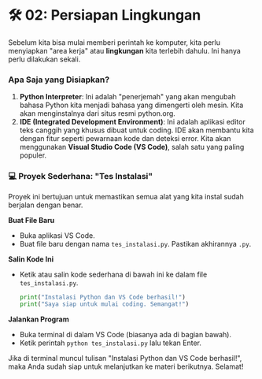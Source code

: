# 🛠️ 02: Persiapan Lingkungan

Sebelum kita bisa mulai memberi perintah ke komputer, kita perlu menyiapkan "area kerja" atau **lingkungan** kita terlebih dahulu. Ini hanya perlu dilakukan sekali.

### Apa Saja yang Disiapkan?

1.  **Python Interpreter**: Ini adalah "penerjemah" yang akan mengubah bahasa Python kita menjadi bahasa yang dimengerti oleh mesin. Kita akan menginstalnya dari situs resmi python.org.
2.  **IDE (Integrated Development Environment)**: Ini adalah aplikasi editor teks canggih yang khusus dibuat untuk coding. IDE akan membantu kita dengan fitur seperti pewarnaan kode dan deteksi error. Kita akan menggunakan **Visual Studio Code (VS Code)**, salah satu yang paling populer.

### 💻 Proyek Sederhana: "Tes Instalasi"

Proyek ini bertujuan untuk memastikan semua alat yang kita instal sudah berjalan dengan benar.

**Buat File Baru**

- Buka aplikasi VS Code.
- Buat file baru dengan nama `tes_instalasi.py`. Pastikan akhirannya `.py`.

**Salin Kode Ini**

- Ketik atau salin kode sederhana di bawah ini ke dalam file `tes_instalasi.py`.
  ```python
  print("Instalasi Python dan VS Code berhasil!")
  print("Saya siap untuk mulai coding. Semangat!")
  ```

**Jalankan Program**

- Buka terminal di dalam VS Code (biasanya ada di bagian bawah).
- Ketik perintah `python tes_instalasi.py` lalu tekan Enter.

Jika di terminal muncul tulisan "Instalasi Python dan VS Code berhasil!", maka Anda sudah siap untuk melanjutkan ke materi berikutnya. Selamat!
